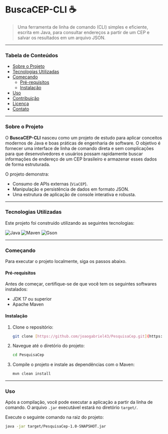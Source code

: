 # BuscaCEP-CLI ☕

> Uma ferramenta de linha de comando (CLI) simples e eficiente, escrita em Java, para consultar endereços a partir de um CEP e salvar os resultados em um arquivo JSON.


---

### Tabela de Conteúdos
* [Sobre o Projeto](#sobre-o-projeto)
* [Tecnologias Utilizadas](#tecnologias-utilizadas)
* [Começando](#começando)
    * [Pré-requisitos](#pré-requisitos)
    * [Instalação](#instalação)
* [Uso](#uso)
* [Contribuição](#contribuição)
* [Licença](#licença)
* [Contato](#contato)

---

### Sobre o Projeto

O **BuscaCEP-CLI** nasceu como um projeto de estudo para aplicar conceitos modernos de Java e boas práticas de engenharia de software. O objetivo é fornecer uma interface de linha de comando direta e sem complicações para que desenvolvedores e usuários possam rapidamente buscar informações de endereço de um CEP brasileiro e armazenar esses dados de forma estruturada.

O projeto demonstra:
* Consumo de APIs externas (`ViaCEP`).
* Manipulação e persistência de dados em formato JSON.
* Uma estrutura de aplicação de console interativa e robusta.

---

### Tecnologias Utilizadas

Este projeto foi construído utilizando as seguintes tecnologias:

![Java](https://img.shields.io/badge/Java-17-orange?style=for-the-badge&logo=java)
![Maven](https://img.shields.io/badge/Maven-4.0.0-blue?style=for-the-badge&logo=apache-maven)
![Gson](https://img.shields.io/badge/Gson-2.10-blue?style=for-the-badge&logo=google)

---

### Começando

Para executar o projeto localmente, siga os passos abaixo.

#### Pré-requisitos
Antes de começar, certifique-se de que você tem os seguintes softwares instalados:
* JDK 17 ou superior
* Apache Maven

#### Instalação

1.  Clone o repositório:
    ```sh
    git clone [https://github.com/joaogabriel43/PesquisaCep.git](https://github.com/joaogabriel43/PesquisaCep.git)
    ```
2.  Navegue até o diretório do projeto:
    ```sh
    cd PesquisaCep
    ```
3.  Compile o projeto e instale as dependências com o Maven:
    ```sh
    mvn clean install
    ```
---

### Uso

Após a compilação, você pode executar a aplicação a partir da linha de comando. O arquivo `.jar` executável estará no diretório `target/`.

Execute o seguinte comando na raiz do projeto:
```sh
java -jar target/PesquisaCep-1.0-SNAPSHOT.jar
